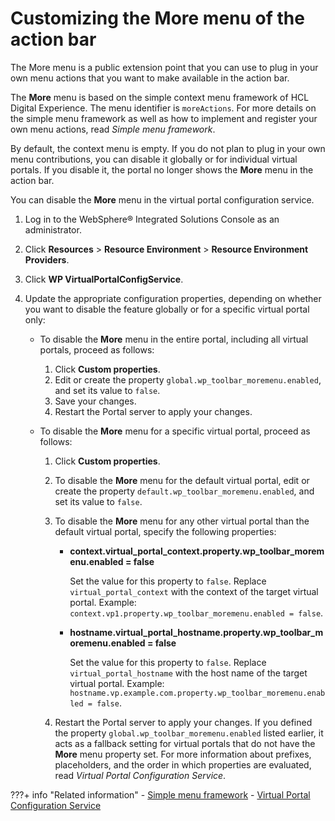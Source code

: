 # Customizing the More menu of the action bar

The More menu is a public extension point that you can use to plug in your own menu actions that you want to make available in the action bar.

The **More** menu is based on the simple context menu framework of HCL Digital Experience. The menu identifier is `moreActions`. For more details on the simple menu framework as well as how to implement and register your own menu actions, read *Simple menu framework*.

By default, the context menu is empty. If you do not plan to plug in your own menu contributions, you can disable it globally or for individual virtual portals. If you disable it, the portal no longer shows the **More** menu in the action bar.

You can disable the **More** menu in the virtual portal configuration service.

1.  Log in to the WebSphere® Integrated Solutions Console as an administrator.

2.  Click **Resources** \> **Resource Environment** \> **Resource Environment Providers**.

3.  Click **WP VirtualPortalConfigService**.

4.  Update the appropriate configuration properties, depending on whether you want to disable the feature globally or for a specific virtual portal only:

    -   To disable the **More** menu in the entire portal, including all virtual portals, proceed as follows:
        1.  Click **Custom properties**.
        2.  Edit or create the property `global.wp_toolbar_moremenu.enabled`, and set its value to `false`.
        3.  Save your changes.
        4.  Restart the Portal server to apply your changes.

    -   To disable the **More** menu for a specific virtual portal, proceed as follows:

        1.  Click **Custom properties**.
        2.  To disable the **More** menu for the default virtual portal, edit or create the property `default.wp_toolbar_moremenu.enabled`, and set its value to `false`.
        3.  To disable the **More** menu for any other virtual portal than the default virtual portal, specify the following properties:

            -   **context.virtual\_portal\_context.property.wp\_toolbar\_moremenu.enabled = false**

                Set the value for this property to `false`. Replace `virtual_portal_context` with the context of the target virtual portal. Example: `context.vp1.property.wp_toolbar_moremenu.enabled = false`.

            -   **hostname.virtual\_portal\_hostname.property.wp\_toolbar\_moremenu.enabled = false**

                Set the value for this property to `false`. Replace `virtual_portal_hostname` with the host name of the target virtual portal. Example: `hostname.vp.example.com.property.wp_toolbar_moremenu.enabled = false`.

        4.  Restart the Portal server to apply your changes.
        If you defined the property `global.wp_toolbar_moremenu.enabled` listed earlier, it acts as a fallback setting for virtual portals that do not have the **More** menu property set. For more information about prefixes, placeholders, and the order in which properties are evaluated, read *Virtual Portal Configuration Service*.
    




???+ info "Related information"
    - [Simple menu framework](../../../themes_skins/customizing_theme/menus/simple_menu_framework/index.md)
    - [Virtual Portal Configuration Service](../../../../deploy_dx/manage/config_portal_behavior/service_config_properties/portal_svc_cfg/srvcfg_virtual_portal.md)

